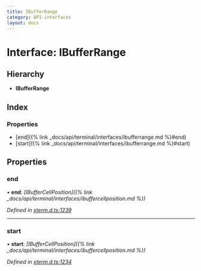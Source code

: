 ```yaml
---
title: IBufferRange
category: API-interfaces
layout: docs
---
```



# Interface: IBufferRange

## Hierarchy

* **IBufferRange**

## Index

### Properties

* [end]({% link _docs/api/terminal/interfaces/ibufferrange.md %}#end)
* [start]({% link _docs/api/terminal/interfaces/ibufferrange.md %}#start)

## Properties

###  end

• **end**: *[IBufferCellPosition]({% link _docs/api/terminal/interfaces/ibuffercellposition.md %})*

*Defined in [xterm.d.ts:1239](https://github.com/xtermjs/xterm.js/blob/5.0.0/typings/xterm.d.ts#L1239)*

___

###  start

• **start**: *[IBufferCellPosition]({% link _docs/api/terminal/interfaces/ibuffercellposition.md %})*

*Defined in [xterm.d.ts:1234](https://github.com/xtermjs/xterm.js/blob/5.0.0/typings/xterm.d.ts#L1234)*
